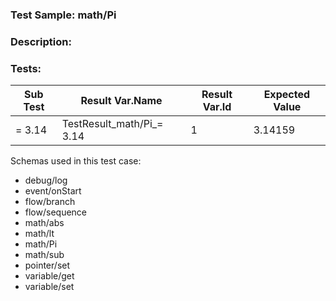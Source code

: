 ### **Test Sample:** math/Pi
### **Description:** 

### Tests:
| Sub Test | Result Var.Name | Result Var.Id | Expected Value
| ----------- | ----------- | ----------- |----------- |
| = 3.14 | TestResult_math/Pi_= 3.14 | 1 | 3.14159

Schemas used in this test case:
- debug/log
- event/onStart
- flow/branch
- flow/sequence
- math/abs
- math/lt
- math/Pi
- math/sub
- pointer/set
- variable/get
- variable/set
